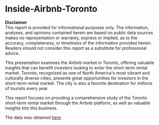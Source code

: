 # Inside-Airbnb-Toronto

**Disclaimer**  
This report is provided for informational purposes only. The information, analyses, and opinions contained herein are based on public data sources makes no representation or warranty, express or implied, as to the accuracy, completeness, or timeliness of the information provided herein. Readers should not consider this report as a substitute for professional advice.

This presentation examines the Airbnb market in Toronto, offering valuable insights that can benefit investors looking to enter the short-term rental market. Toronto, recognized as one of North America's most vibrant and culturally diverse cities, presents great opportunities for investors in the short-term rental market. The city is also a favorite destination for millions of tourists every year.

This report focuses on providing a comprehensive study of the Toronto short-term rental market through the Airbnb platform, as well as valuable insights into this business.

The data was obtained [here](https://insideairbnb.com/get-the-data/).
